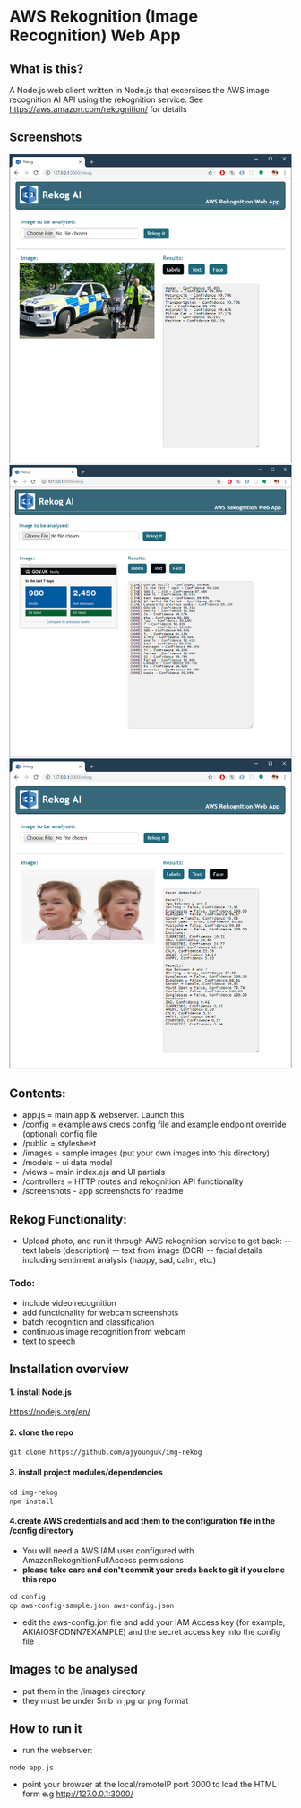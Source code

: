 # AWS Rekognition (Image Recognition) Web App 

## What is this?
A Node.js web client written in Node.js that excercises the AWS image recognition AI API using the rekognition service. 
See https://aws.amazon.com/rekognition/ for details


## Screenshots
![Alt text](/screenshots/rekog4.png?raw=true)
![Alt text](/screenshots/rekog5.png?raw=true)
![Alt text](/screenshots/rekog1.png?raw=true)



## Contents:
- app.js = main app & webserver. Launch this.
- /config = example aws creds config file and example endpoint override (optional) config file
- /public = stylesheet
- /images = sample images (put your own images into this directory)
- /models = ui data model
- /views = main index.ejs and UI partials 
- /controllers = HTTP routes and rekognition API functionality 
- /screenshots - app screenshots for readme


## Rekog Functionality:
- Upload photo, and run it through AWS rekognition service to get back:
-- text labels (description)
-- text from image (OCR) 
-- facial details including sentiment analysis (happy, sad, calm, etc.)


### Todo:
- include video recognition
- add functionality for webcam screenshots
- batch recognition and classification 
- continuous image recognition from webcam
- text to speech


## Installation overview

#### 1. install Node.js
https://nodejs.org/en/

#### 2. clone the repo
```
git clone https://github.com/ajyounguk/img-rekog
```

#### 3. install project modules/dependencies
```
cd img-rekog
npm install
```

#### 4.create AWS credentials and add them to the configuration file in the /config directory
- You will need a AWS IAM user configured with AmazonRekognitionFullAccess permissions
- **please take care and don't commit your creds back to git if you clone this repo**
```
cd config
cp aws-config-sample.json aws-config.json
```
- edit the aws-config.jon file and add your IAM Access key (for example, AKIAIOSFODNN7EXAMPLE) and the secret access key into the config file


## Images to be analysed
- put them in the /images directory
- they must be under 5mb in jpg or png format


## How to run it
- run the webserver:
```
node app.js
```

- point your browser at the local/remoteIP port 3000 to load the HTML form
e.g http://127.0.0.1:3000/

